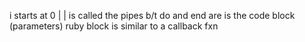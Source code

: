 i starts at 0
| | is called the pipes
b/t do and end are is the code block (parameters)
ruby block is similar to a callback fxn